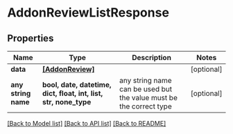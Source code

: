 # AddonReviewListResponse


## Properties
Name | Type | Description | Notes
------------ | ------------- | ------------- | -------------
**data** | [**[AddonReview]**](AddonReview.md) |  | [optional] 
**any string name** | **bool, date, datetime, dict, float, int, list, str, none_type** | any string name can be used but the value must be the correct type | [optional]

[[Back to Model list]](../README.md#documentation-for-models) [[Back to API list]](../README.md#documentation-for-api-endpoints) [[Back to README]](../README.md)


